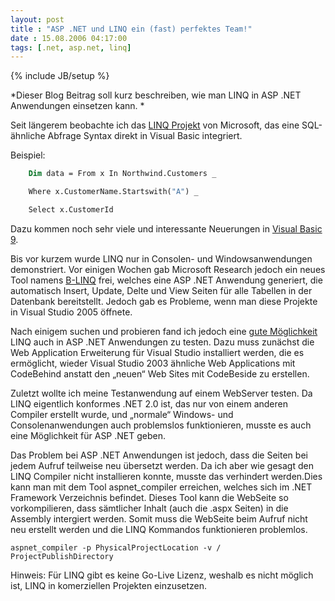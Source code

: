 ```yaml
---
layout: post
title : "ASP .NET und LINQ ein (fast) perfektes Team!"
date : 15.08.2006 04:17:00
tags: [.net, asp.net, linq]
---
```

{% include JB/setup %}

*Dieser Blog Beitrag soll kurz beschreiben, wie man LINQ in ASP .NET Anwendungen einsetzen kann. *

Seit längerem beobachte ich das [LINQ Projekt](http://msdn.microsoft.com/data/ref/linq/) von Microsoft, das eine SQL-ähnliche Abfrage Syntax direkt in Visual Basic integriert. 

Beispiel:

``` vb
    Dim data = From x In Northwind.Customers _ 

    Where x.CustomerName.Startswith("A") _ 

    Select x.CustomerId
```

Dazu kommen noch sehr viele und interessante Neuerungen in [Visual Basic 9](http://msdn.microsoft.com/vbasic/future/). 

Bis vor kurzem wurde LINQ nur in Consolen- und Windowsanwendungen demonstriert. Vor einigen Wochen gab Microsoft Research jedoch ein neues Tool namens [B-LINQ](http://www.asp.net/sandbox/app_blinq.aspx?tabid=62) frei, welches eine ASP .NET Anwendung generiert, die automatisch Insert, Update, Delte und View Seiten für alle Tabellen in der Datenbank bereitstellt. Jedoch gab es Probleme, wenn man diese Projekte in Visual Studio 2005 öffnete. 

Nach einigem suchen und probieren fand ich jedoch eine [gute Möglichkeit](http://forums.microsoft.com/MSDN/ShowPost.aspx?PostID=296346&SiteID=1) LINQ auch in ASP .NET Anwendungen zu testen. Dazu muss zunächst die Web Application Erweiterung für Visual Studio installiert werden, die es ermöglicht, wieder Visual Studio 2003 ähnliche Web Applications mit CodeBehind anstatt den „neuen“ Web Sites mit CodeBeside zu erstellen. 

Zuletzt wollte ich meine Testanwendung auf einem WebServer testen. Da LINQ eigentlich konformes .NET 2.0 ist, das nur von einem anderen Compiler erstellt wurde, und „normale“ Windows- und Consolenanwendungen auch problemslos funktionieren, musste es auch eine Möglichkeit für ASP .NET geben. 

Das Problem bei ASP .NET Anwendungen ist jedoch, dass die Seiten bei jedem Aufruf teilweise neu übersetzt werden. Da ich aber wie gesagt den LINQ Compiler nicht installieren konnte, musste das verhindert werden.Dies kann man mit dem Tool aspnet_compiler erreichen, welches sich im .NET Framework Verzeichnis befindet. Dieses Tool kann die WebSeite so vorkompilieren, dass sämtlicher Inhalt (auch die .aspx Seiten) in die Assembly intergiert werden. Somit muss die WebSeite beim Aufruf nicht neu erstellt werden und die LINQ Kommandos funktionieren problemlos. 

```
aspnet_compiler -p PhysicalProjectLocation -v / ProjectPublishDirectory
```

Hinweis: Für LINQ gibt es keine Go-Live Lizenz, weshalb es nicht möglich ist, LINQ in komerziellen Projekten einzusetzen.
